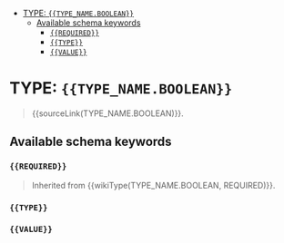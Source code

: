 - [TYPE: `{{TYPE_NAME.BOOLEAN}}`](#type-typenameboolean)
  - [Available schema keywords](#available-schema-keywords)
    - [`{{REQUIRED}}`](#required)
    - [`{{TYPE}}`](#type)
    - [`{{VALUE}}`](#value)

# TYPE: `{{TYPE_NAME.BOOLEAN}}`
> {{sourceLink(TYPE_NAME.BOOLEAN)}}.

## Available schema keywords
### `{{REQUIRED}}`
> Inherited from {{wikiType(TYPE_NAME.BOOLEAN, REQUIRED)}}.

### `{{TYPE}}`

### `{{VALUE}}`
